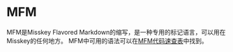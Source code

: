# MFM
MFM是Misskey Flavored Markdown的缩写，是一种专用的标记语言，可以用在Misskey的任何地方。 MFM中可用的语法可以在[MFM代码速查表](/mfm-cheat-sheet)中找到。

